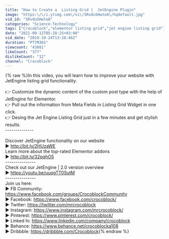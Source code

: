 ```yaml
---
title: "How to Сreate a  Listing Grid |  JetEngine Plugin"
image: "https:\/\/i.ytimg.com\/vi\/SRvduSHwto8\/hqdefault.jpg"
vid_id: "SRvduSHwto8"
categories: "Science-Technology"
tags: ["Crocoblock","elementor listing grid","jet engine listing grid"]
date: "2021-09-12T05:28:25+03:00"
vid_date: "2019-10-24T13:28:46Z"
duration: "PT7M36S"
viewcount: "43881"
likeCount: "377"
dislikeCount: "12"
channel: "Crocoblock"
---
```

{% raw %}In this video, you will learn how to improve your website with JetEngine listing grid functionality.<br /><br />👉 Customize the dynamic content of the custom post type with the help of JetEngine for Elementor.<br />👉 Pull out the information from Meta Fields in Listing Grid Widget in one click.<br />👉 Desing the Jet Engine Listing Grid just in a few minutes and get stylish results. <br />--------------<br /><br /> Discover JetEngine functionality on our website<br />► <a rel="nofollow" target="blank" href="http://bit.ly/2HUzaWE">http://bit.ly/2HUzaWE</a><br />Learn more about the top-rated Elementor addons <br />► <a rel="nofollow" target="blank" href="http://bit.ly/32pqhO5">http://bit.ly/32pqhO5</a><br />---------------<br />Check out our JetEngine | 2.0 version overview<br />► <a rel="nofollow" target="blank" href="https://youtu.be/uuqgTT0SutM">https://youtu.be/uuqgTT0SutM</a><br />---------------<br />Join us here:<br />► FB Community: <a rel="nofollow" target="blank" href="https://www.facebook.com/groups/CrocoblockCommunity">https://www.facebook.com/groups/CrocoblockCommunity</a><br />► Facebook: <a rel="nofollow" target="blank" href="https://www.facebook.com/crocoblock/">https://www.facebook.com/crocoblock/</a><br />► Twitter: <a rel="nofollow" target="blank" href="https://twitter.com/mrcrocoblock">https://twitter.com/mrcrocoblock</a><br />► Instagram: <a rel="nofollow" target="blank" href="https://www.instagram.com/mrcrocoblock/">https://www.instagram.com/mrcrocoblock/</a><br />► Pinterest: <a rel="nofollow" target="blank" href="https://www.pinterest.com/crocoblock/">https://www.pinterest.com/crocoblock/</a><br />► Linked In: <a rel="nofollow" target="blank" href="https://www.linkedin.com/company/crocoblock">https://www.linkedin.com/company/crocoblock</a><br />► Behance: <a rel="nofollow" target="blank" href="https://www.behance.net/crocoblocka108">https://www.behance.net/crocoblocka108</a> <br />► Dribbble: <a rel="nofollow" target="blank" href="https://dribbble.com/Crocoblock">https://dribbble.com/Crocoblock</a>{% endraw %}
